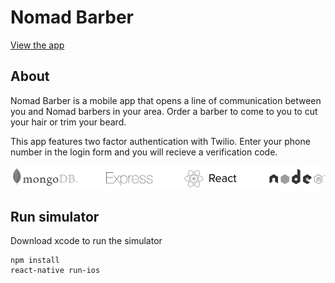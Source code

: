 # Nomad Barber

[View the app](http://nomad-barber.surge.sh/)

## About
Nomad Barber is a mobile app that opens a line of communication between you and Nomad barbers in your area. Order a barber to come to you to cut your hair or trim your beard.

This app features two factor authentication with Twilio. Enter your phone number in the login form and you will recieve a verification code.

![tech stack logos](img/tech-stack.png)

## Run simulator

Download xcode to run the simulator

```
npm install
react-native run-ios
```
